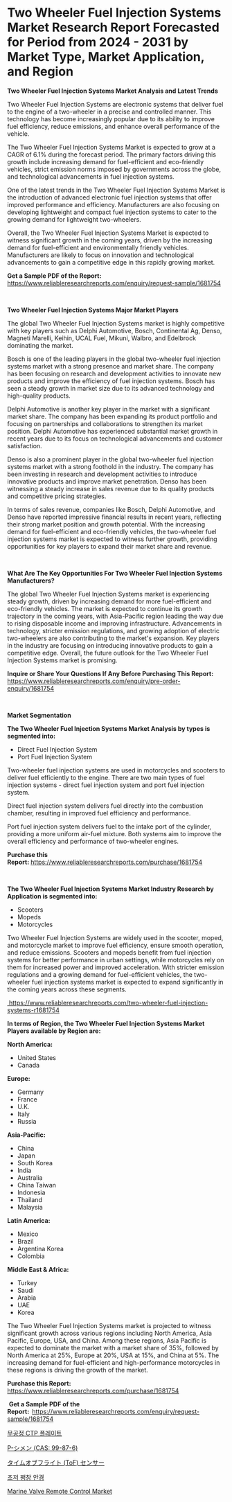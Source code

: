<p><h1>Two Wheeler Fuel Injection Systems Market Research Report Forecasted for Period from 2024 -  2031 by Market Type, Market Application, and Region</h1></p><p><strong>Two Wheeler Fuel Injection Systems Market Analysis and Latest Trends</strong></p>
<p><p>Two Wheeler Fuel Injection Systems are electronic systems that deliver fuel to the engine of a two-wheeler in a precise and controlled manner. This technology has become increasingly popular due to its ability to improve fuel efficiency, reduce emissions, and enhance overall performance of the vehicle.</p><p>The Two Wheeler Fuel Injection Systems Market is expected to grow at a CAGR of 6.1% during the forecast period. The primary factors driving this growth include increasing demand for fuel-efficient and eco-friendly vehicles, strict emission norms imposed by governments across the globe, and technological advancements in fuel injection systems.</p><p>One of the latest trends in the Two Wheeler Fuel Injection Systems Market is the introduction of advanced electronic fuel injection systems that offer improved performance and efficiency. Manufacturers are also focusing on developing lightweight and compact fuel injection systems to cater to the growing demand for lightweight two-wheelers.</p><p>Overall, the Two Wheeler Fuel Injection Systems Market is expected to witness significant growth in the coming years, driven by the increasing demand for fuel-efficient and environmentally friendly vehicles. Manufacturers are likely to focus on innovation and technological advancements to gain a competitive edge in this rapidly growing market.</p></p>
<p><strong>Get a Sample PDF of the Report:&nbsp;</strong> <a href="https://www.reliableresearchreports.com/enquiry/request-sample/1681754">https://www.reliableresearchreports.com/enquiry/request-sample/1681754</a></p>
<p>&nbsp;</p>
<p><strong>Two Wheeler Fuel Injection Systems Major Market Players</strong></p>
<p><p>The global Two Wheeler Fuel Injection Systems market is highly competitive with key players such as Delphi Automotive, Bosch, Continental Ag, Denso, Magneti Marelli, Keihin, UCAL Fuel, Mikuni, Walbro, and Edelbrock dominating the market.</p><p>Bosch is one of the leading players in the global two-wheeler fuel injection systems market with a strong presence and market share. The company has been focusing on research and development activities to innovate new products and improve the efficiency of fuel injection systems. Bosch has seen a steady growth in market size due to its advanced technology and high-quality products.</p><p>Delphi Automotive is another key player in the market with a significant market share. The company has been expanding its product portfolio and focusing on partnerships and collaborations to strengthen its market position. Delphi Automotive has experienced substantial market growth in recent years due to its focus on technological advancements and customer satisfaction.</p><p>Denso is also a prominent player in the global two-wheeler fuel injection systems market with a strong foothold in the industry. The company has been investing in research and development activities to introduce innovative products and improve market penetration. Denso has been witnessing a steady increase in sales revenue due to its quality products and competitive pricing strategies.</p><p>In terms of sales revenue, companies like Bosch, Delphi Automotive, and Denso have reported impressive financial results in recent years, reflecting their strong market position and growth potential. With the increasing demand for fuel-efficient and eco-friendly vehicles, the two-wheeler fuel injection systems market is expected to witness further growth, providing opportunities for key players to expand their market share and revenue.</p></p>
<p>&nbsp;</p>
<p><strong>What Are The Key Opportunities For Two Wheeler Fuel Injection Systems Manufacturers?</strong></p>
<p><p>The global Two Wheeler Fuel Injection Systems market is experiencing steady growth, driven by increasing demand for more fuel-efficient and eco-friendly vehicles. The market is expected to continue its growth trajectory in the coming years, with Asia-Pacific region leading the way due to rising disposable income and improving infrastructure. Advancements in technology, stricter emission regulations, and growing adoption of electric two-wheelers are also contributing to the market's expansion. Key players in the industry are focusing on introducing innovative products to gain a competitive edge. Overall, the future outlook for the Two Wheeler Fuel Injection Systems market is promising.</p></p>
<p><strong>Inquire or Share Your Questions If Any Before Purchasing This Report:</strong> <a href="https://www.reliableresearchreports.com/enquiry/pre-order-enquiry/1681754">https://www.reliableresearchreports.com/enquiry/pre-order-enquiry/1681754</a></p>
<p>&nbsp;</p>
<p><strong>Market Segmentation</strong></p>
<p><strong>The Two Wheeler Fuel Injection Systems Market Analysis by types is segmented into:</strong></p>
<p><ul><li>Direct Fuel Injection System</li><li>Port Fuel Injection System</li></ul></p>
<p><p>Two-wheeler fuel injection systems are used in motorcycles and scooters to deliver fuel efficiently to the engine. There are two main types of fuel injection systems - direct fuel injection system and port fuel injection system. </p><p>Direct fuel injection system delivers fuel directly into the combustion chamber, resulting in improved fuel efficiency and performance. </p><p>Port fuel injection system delivers fuel to the intake port of the cylinder, providing a more uniform air-fuel mixture. Both systems aim to improve the overall efficiency and performance of two-wheeler engines.</p></p>
<p><strong>Purchase this Report:&nbsp;</strong><a href="https://www.reliableresearchreports.com/purchase/1681754">https://www.reliableresearchreports.com/purchase/1681754</a></p>
<p>&nbsp;</p>
<p><strong>The Two Wheeler Fuel Injection Systems Market Industry Research by Application is segmented into:</strong></p>
<p><ul><li>Scooters</li><li>Mopeds</li><li>Motorcycles</li></ul></p>
<p><p>Two Wheeler Fuel Injection Systems are widely used in the scooter, moped, and motorcycle market to improve fuel efficiency, ensure smooth operation, and reduce emissions. Scooters and mopeds benefit from fuel injection systems for better performance in urban settings, while motorcycles rely on them for increased power and improved acceleration. With stricter emission regulations and a growing demand for fuel-efficient vehicles, the two-wheeler fuel injection systems market is expected to expand significantly in the coming years across these segments.</p></p>
<p><a href="https://www.reliableresearchreports.com/two-wheeler-fuel-injection-systems-r1681754">&nbsp;https://www.reliableresearchreports.com/two-wheeler-fuel-injection-systems-r1681754</a></p>
<p><strong>In terms of Region, the Two Wheeler Fuel Injection Systems Market Players available by Region are:</strong></p>
<p>
    <p> <strong> North America: </strong>
        <ul>
            <li>United States</li>
            <li>Canada</li>
        </ul>
        </p> 
    <p> <strong> Europe: </strong>
        <ul>
            <li>Germany</li>
            <li>France</li>
            <li>U.K.</li>
            <li>Italy</li>
            <li>Russia</li>
        </ul>
        </p> 
    <p> <strong> Asia-Pacific: </strong>
        <ul>
            <li>China</li>
            <li>Japan</li>
            <li>South Korea</li>
            <li>India</li>
            <li>Australia</li>
            <li>China Taiwan</li>
            <li>Indonesia</li>
            <li>Thailand</li>
            <li>Malaysia</li>
        </ul>
        </p> 
    <p> <strong> Latin America: </strong>
        <ul>
            <li>Mexico</li>
            <li>Brazil</li>
            <li>Argentina Korea</li>
            <li>Colombia</li>
        </ul>
        </p> 
    <p> <strong> Middle East & Africa: </strong>
        <ul>
            <li>Turkey</li>
            <li>Saudi</li>
            <li>Arabia</li>
            <li>UAE</li>
            <li>Korea</li>
        </ul>
    </p>
    </p>
<p><p>The Two Wheeler Fuel Injection Systems market is projected to witness significant growth across various regions including North America, Asia Pacific, Europe, USA, and China. Among these regions, Asia Pacific is expected to dominate the market with a market share of 35%, followed by North America at 25%, Europe at 20%, USA at 15%, and China at 5%. The increasing demand for fuel-efficient and high-performance motorcycles in these regions is driving the growth of the market.</p></p>
<p><strong>Purchase this Report: </strong><a href="https://www.reliableresearchreports.com/purchase/1681754">https://www.reliableresearchreports.com/purchase/1681754</a></p>
<p>&nbsp;<strong>Get a Sample PDF of the Report:&nbsp;&nbsp;</strong><a href="https://www.reliableresearchreports.com/enquiry/request-sample/1681754">https://www.reliableresearchreports.com/enquiry/request-sample/1681754</a></p>
<p><strong></strong></p>
<p><p><a href="https://github.com/risastia4/Market-Research-Report-List-1/blob/main/7390082112727.md">무공정 CTP 플레이트</a></p><p><a href="https://github.com/jkjreqjscoxx7/Market-Research-Report-List-2/blob/main/2009771120694.md">P-シメン (CAS: 99-87-6)</a></p><p><a href="https://github.com/hilmi-2a/Market-Research-Report-List-2/blob/main/7823254120698.md">タイムオブフライト (ToF) センサー</a></p><p><a href="https://github.com/amuji413411/Market-Research-Report-List-1/blob/main/6048913112726.md">초저 팽창 안경</a></p><p><a href="https://github.com/ChiragRP21/Market-Research-Report-List-5/blob/main/marine-valve-remote-control-market.md">Marine Valve Remote Control Market</a></p></p>